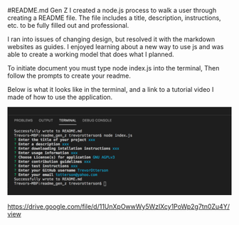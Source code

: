 #README.md Gen Z I created a node.js process to walk a user through creating a README file. The file includes a title, description, instructions, etc. to be fully filled out and professional.

I ran into issues of changing design, but resolved it with the markdown websites as guides. I enjoyed learning about a new way to use js and was able to create a working model that does what I planned.

To initiate document you must type node index.js into the terminal, Then follow the prompts to create your readme. 

Below is what it looks like in the terminal, and a link to a tutorial video I made of how to use the application.

<img src="assets/images/project_in_term.png" alt="Project in node" width="700"/>

<a>https://drive.google.com/file/d/11UnXpOwwWy5WzlXcy1PoWp2g7tn0Zu4Y/view</a>
